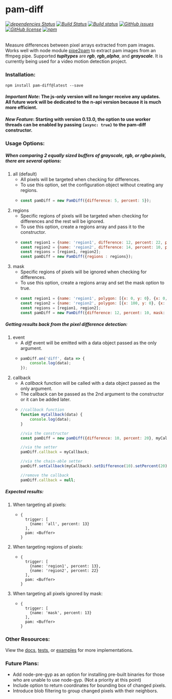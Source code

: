# pam-diff
###### [![dependencies Status](https://david-dm.org/kevinGodell/pam-diff/master/status.svg)](https://david-dm.org/kevinGodell/pam-diff/master) [![Build Status](https://travis-ci.org/kevinGodell/pam-diff.svg?branch=master)](https://travis-ci.org/kevinGodell/pam-diff) [![Build status](https://ci.appveyor.com/api/projects/status/hu6qw285sm6vfwtd/branch/master?svg=true)](https://ci.appveyor.com/project/kevinGodell/pam-diff/branch/master) [![GitHub issues](https://img.shields.io/github/issues/kevinGodell/pam-diff.svg)](https://github.com/kevinGodell/pam-diff/issues) [![GitHub license](https://img.shields.io/badge/license-MIT-blue.svg)](https://raw.githubusercontent.com/kevinGodell/pam-diff/master/LICENSE) [![npm](https://img.shields.io/npm/dt/pam-diff.svg?style=flat-square)](https://www.npmjs.com/package/pam-diff)
Measure differences between pixel arrays extracted from pam images. Works well with node module [pipe2pam](https://www.npmjs.com/package/pipe2pam) to extract pam images from an ffmpeg pipe. Supported ***tupltypes*** are ***rgb***, ***rgb_alpha***, and ***grayscale***. It is currently being used for a video motion detection project.
### Installation:
``` 
npm install pam-diff@latest --save
```
#### *Important Note*: The js-only version will no longer receive any updates. All future work will be dedicated to the n-api version because it is much more efficient.
#### *New Feature*: Starting with version 0.13.0, the option to use worker threads can be enabled by passing `{async: true}` to the pam-diff constructor.
### Usage Options:
##### When comparing 2 equally sized buffers of grayscale, rgb, or rgba pixels, there are several options:
1. all (default)
    - All pixels will be targeted when checking for differences.
    - To use this option, set the configuration object without creating any regions.
    - ```javascript
      const pamDiff = new PamDiff({difference: 5, percent: 5});
      ```
2. regions
    - Specific regions of pixels will be targeted when checking for differences and the rest will be ignored.
    - To use this option, create a regions array and pass it to the constructor.
    - ```javascript
      const region1 = {name: 'region1', difference: 12, percent: 22, polygon: [{x: 0, y: 0}, {x: 0, y: 225}, {x: 100, y: 225}, {x: 100, y: 0}]};
      const region2 = {name: 'region2', difference: 14, percent: 10, polygon: [{x: 100, y: 0}, {x: 100, y: 225}, {x: 200, y: 225}, {x: 200, y: 0}]};
      const regions = [region1, region2];
      const pamDiff = new PamDiff({regions : regions});
      ```
3. mask
    - Specific regions of pixels will be ignored when checking for differences.
    - To use this option, create a regions array and set the mask option to true.
    - ```javascript
      const region1 = {name: 'region1', polygon: [{x: 0, y: 0}, {x: 0, y: 225}, {x: 100, y: 225}, {x: 100, y: 0}]};
      const region2 = {name: 'region2', polygon: [{x: 100, y: 0}, {x: 100, y: 225}, {x: 200, y: 225}, {x: 200, y: 0}]};
      const regions = [region1, region2];
      const pamDiff = new PamDiff({difference: 12, percent: 10, mask: true, regions : regions});
      ```
##### Getting results back from the pixel difference detection:
1. event
    - A *diff* event will be emitted with a data object passed as the only argument.
    - ```javascript
      pamDiff.on('diff', data => {
          console.log(data);
      }); 
      ```
2. callback
    - A *callback* function will be called with a data object passed as the only argument.
    - The callback can be passed as the 2nd argument to the constructor or it can be added later.
    - ```javascript
      //callback function      
      function myCallback(data) {
          console.log(data);
      }

      //via the constructor
      const pamDiff = new pamDiff({difference: 10, percent: 20}, myCallback);

      //via the setter
      pamDiff.callback = myCallback;

      //via the chain-able setter
      pamDiff.setCallback(myCallback).setDifference(10).setPercent(20);

      //remove the callback
      pamDiff.callback = null;
      ```
##### Expected results:
1. When targeting all pixels:
    - ```
      {
        trigger: [
          {name: 'all', percent: 13}
        ],
        pam: <Buffer>
      }
      ```
2. When targeting regions of pixels:
    - ```
      {
        trigger: [
          {name: 'region1', percent: 13},
          {name: 'region2', percent: 22}
        ],
        pam: <Buffer>
      }
      ```
3. When targeting all pixels ignored by mask:
    - ```
      {
        trigger: [
          {name: 'mask', percent: 13}
        ],
        pam: <Buffer>
      }
      ```
### Other Resources:
View the [docs](https://kevingodell.github.io/pam-diff/PamDiff.html), [tests](https://github.com/kevinGodell/pam-diff/tree/master/tests), or [examples](https://github.com/kevinGodell/pam-diff/tree/master/examples) for more implementations.
### Future Plans:
- Add node-pre-gyp as an option for installing pre-built binaries for those who are unable to use node-gyp. (Not a priority at this point)
- Include option to return coordinates for bounding box of changed pixels.
- Introduce blob filtering to group changed pixels with their neighbors.